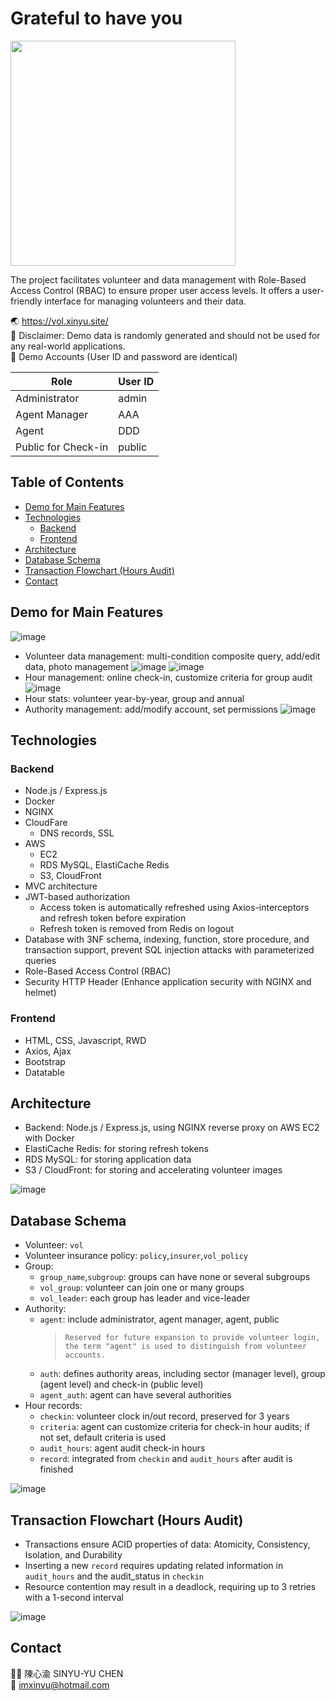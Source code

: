 # Grateful to have you
<img width="360"  src="https://user-images.githubusercontent.com/113272096/222933504-c94a3959-6a74-49fe-9092-640ebb3d2088.png">

The project facilitates volunteer and data management with Role-Based Access Control (RBAC) to ensure proper user access levels. It offers a user-friendly interface for managing volunteers and their data.

🌏 https://vol.xinyu.site/  
📢 Disclaimer: Demo data is randomly generated and should not be used for any real-world applications.  
👤 Demo Accounts (User ID and password are identical)   

|  Role  |  User ID  |
| ----  | ----  |
|  Administrator  |  admin  |
| Agent Manager  | AAA |
| Agent  | DDD  |
| Public for Check-in  | public  |

Table of Contents
---
  - [Demo for Main Features](#demo-for-main-features)
  - [Technologies](#technologies)
    - [Backend](#backend)
    - [Frontend](#frontend)
  - [Architecture](#architecture)
  - [Database Schema](#database-schema)
  - [Transaction Flowchart (Hours Audit)](#transaction-flowchart-hours-audit)
  - [Contact](#contact)

Demo for Main Features
---
![image](readme_pic/0_init.png)

- Volunteer data management:  multi-condition composite query, add/edit data, photo management
  ![image](readme_pic/1.1_query.png)
  ![image](readme_pic/1.2_edit.png)
- Hour management: online check-in, customize criteria for group audit
  ![image](readme_pic/2_audit.png)
- Hour stats: volunteer year-by-year, group and annual
- Authority management: add/modify account, set permissions
![image](readme_pic/3,4_stats,auth.png)


Technologies
---
### Backend
- Node.js / Express.js
- Docker
- NGINX
- CloudFare
  - DNS records, SSL
- AWS
  - EC2
  - RDS MySQL, ElastiCache Redis
  - S3, CloudFront
- MVC architecture
- JWT-based authorization
  - Access token is automatically refreshed using Axios-interceptors and refresh token before expiration
  - Refresh token is removed from Redis on logout
- Database with 3NF schema, indexing, function, store procedure, and transaction support, prevent SQL injection attacks with parameterized queries
- Role-Based Access Control (RBAC)
- Security HTTP Header (Enhance application security with NGINX and helmet)

### Frontend
- HTML, CSS, Javascript, RWD
- Axios, Ajax
- Bootstrap
- Datatable

Architecture
---
- Backend: Node.js / Express.js, using NGINX reverse proxy on AWS EC2 with Docker
- ElastiCache Redis: for storing refresh tokens
- RDS MySQL: for storing application data
- S3 / CloudFront: for storing and accelerating volunteer images
  
![image](readme_pic/Architecture.png)

Database Schema
---
- Volunteer: `vol`
- Volunteer insurance policy: `policy`,`insurer`,`vol_policy`
- Group:
  - `group_name`,`subgroup`: groups can have none or several subgroups
  - `vol_group`: volunteer can join one or many groups
  - `vol_leader`: each group has leader and vice-leader
- Authority:
  - `agent`: include administrator, agent manager, agent, public
    > ```Reserved for future expansion to provide volunteer login, the term "agent" is used to distinguish from volunteer accounts.```
  - `auth`: defines authority areas, including sector (manager level), group (agent level) and check-in (public level)
  - `agent_auth`: agent can have several authorities
- Hour records: 
  - `checkin`: volunteer clock in/out record, preserved for 3 years
  - `criteria`: agent can customize criteria for check-in hour audits; if not set, default criteria is used
  - `audit_hours`: agent audit check-in hours
  - `record`:  integrated from `checkin` and `audit_hours` after audit is finished
  
![image](readme_pic/db_schema.png)

## Transaction Flowchart (Hours Audit)
- Transactions ensure ACID properties of data: Atomicity, Consistency, Isolation, and Durability
- Inserting a new `record` requires updating related information in `audit_hours` and the audit_status in `checkin`
- Resource contention may result in a deadlock, requiring up to 3 retries with a 1-second interval

![image](readme_pic/audit_transaction.png)
## Contact
👩‍💻 陳心渝 SINYU-YU CHEN  
📧 imxinyu@hotmail.com


